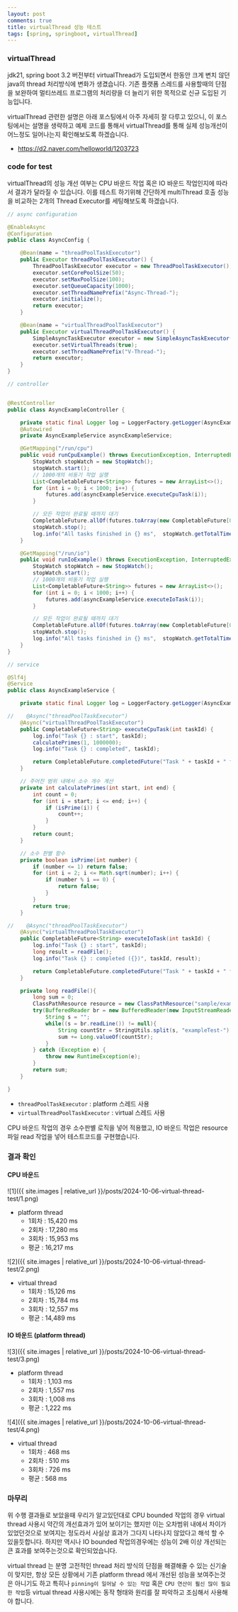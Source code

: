 ```yaml
---
layout: post
comments: true
title: virtualThread 성능 테스트
tags: [spring, springboot, virtualThread]
---
```


### virtualThread

jdk21, spring boot 3.2 버전부터 virtualThread가 도입되면서 한동안 크게 변치 않던 java의 thread 처리방식에 변화가 생겼습니다. 기존 플랫폼 스레드를 사용할때의 단점을 보완하여 멀티쓰레드 프로그램의 처리량을 더 늘리기 위한 목적으로 신규 도입된 기능입니다. 

virtualThread 관련한 설명은 아래 포스팅에서 아주 자세히 잘 다루고 있으니, 이 포스팅에서는 설명을 생략하고 예제 코드를 통해서 virtualThread를 통해 실제 성능개선이 어느정도 일어나는지 확인해보도록 하겠습니다.

- https://d2.naver.com/helloworld/1203723


### code for test

virtualThread의 성능 개선 여부는 CPU 바운드 작업 혹은 IO 바운드 작업인지에 따라서 결과가 달라질 수 있습니다. 이를 테스트 하기위해 간단하게 multiThread 호출 성능을 비교하는 2개의 Thread Executor를 세팅해보도록 하겠습니다.


```java
// async configuration

@EnableAsync
@Configuration
public class AsyncConfig {

    @Bean(name = "threadPoolTaskExecutor")
    public Executor threadPoolTaskExecutor() {
        ThreadPoolTaskExecutor executor = new ThreadPoolTaskExecutor();
        executor.setCorePoolSize(50);
        executor.setMaxPoolSize(100);
        executor.setQueueCapacity(1000);
        executor.setThreadNamePrefix("Async-Thread-");
        executor.initialize();
        return executor;
    }

    @Bean(name = "virtualThreadPoolTaskExecutor")
    public Executor virtualThreadPoolTaskExecutor() {
        SimpleAsyncTaskExecutor executor = new SimpleAsyncTaskExecutor();
        executor.setVirtualThreads(true);
        executor.setThreadNamePrefix("V-Thread-");
        return executor;
    }
}
```

```java
// controller


@RestController
public class AsyncExampleController {

    private static final Logger log = LoggerFactory.getLogger(AsyncExampleController.class);
    @Autowired
    private AsyncExampleService asyncExampleService;

    @GetMapping("/run/cpu")
    public void runCpuExample() throws ExecutionException, InterruptedException {
        StopWatch stopWatch = new StopWatch();
        stopWatch.start();
        // 1000개의 비동기 작업 실행
        List<CompletableFuture<String>> futures = new ArrayList<>();
        for (int i = 0; i < 1000; i++) {
            futures.add(asyncExampleService.executeCpuTask(i));
        }

        // 모든 작업이 완료될 때까지 대기
        CompletableFuture.allOf(futures.toArray(new CompletableFuture[0])).join();
        stopWatch.stop();
        log.info("All tasks finished in {} ms",  stopWatch.getTotalTimeMillis());
    }

    @GetMapping("/run/io")
    public void runIoExample() throws ExecutionException, InterruptedException {
        StopWatch stopWatch = new StopWatch();
        stopWatch.start();
        // 1000개의 비동기 작업 실행
        List<CompletableFuture<String>> futures = new ArrayList<>();
        for (int i = 0; i < 1000; i++) {
            futures.add(asyncExampleService.executeIoTask(i));
        }

        // 모든 작업이 완료될 때까지 대기
        CompletableFuture.allOf(futures.toArray(new CompletableFuture[0])).join();
        stopWatch.stop();
        log.info("All tasks finished in {} ms",  stopWatch.getTotalTimeMillis());
    }
}
```

```java
// service

@Slf4j
@Service
public class AsyncExampleService {

    private static final Logger log = LoggerFactory.getLogger(AsyncExampleService.class);

//    @Async("threadPoolTaskExecutor")
    @Async("virtualThreadPoolTaskExecutor")
    public CompletableFuture<String> executeCpuTask(int taskId) {
        log.info("Task {} : start", taskId);
        calculatePrimes(1, 1000000);
        log.info("Task {} : completed", taskId);

        return CompletableFuture.completedFuture("Task " + taskId + " finished");
    }

    // 주어진 범위 내에서 소수 개수 계산
    private int calculatePrimes(int start, int end) {
        int count = 0;
        for (int i = start; i <= end; i++) {
            if (isPrime(i)) {
                count++;
            }
        }
        return count;
    }

    // 소수 판별 함수
    private boolean isPrime(int number) {
        if (number <= 1) return false;
        for (int i = 2; i <= Math.sqrt(number); i++) {
            if (number % i == 0) {
                return false;
            }
        }
        return true;
    }

//    @Async("threadPoolTaskExecutor")
    @Async("virtualThreadPoolTaskExecutor")
    public CompletableFuture<String> executeIoTask(int taskId) {
        log.info("Task {} : start", taskId);
        long result = readFile();
        log.info("Task {} : completed ({})", taskId, result);

        return CompletableFuture.completedFuture("Task " + taskId + " finished");
    }

    private long readFile(){
        long sum = 0;
        ClassPathResource resource = new ClassPathResource("sample/exampleTest.txt");
        try(BufferedReader br = new BufferedReader(new InputStreamReader(resource.getInputStream()))){
            String s = "";
            while((s = br.readLine()) != null){
                String countStr = StringUtils.split(s, "exampleTest-")[1];
                sum += Long.valueOf(countStr);
            }
        } catch (Exception e) {
            throw new RuntimeException(e);
        }
        return sum;
    }

}
```

- `threadPoolTaskExecutor` : platform 스레드 사용
- `virtualThreadPoolTaskExecutor` : virtual 스레드 사용

CPU 바운드 작업의 경우 소수판별 로직을 넣어 적용했고, IO 바운드 작업은 resource 파일 read 작업을 넣어 테스트코드를 구현했습니다.

### 결과 확인

#### CPU 바운드

![1]({{ site.images | relative_url }}/posts/2024-10-06-virtual-thread-test/1.png)  
- platform thread
    - 1회차 : 15,420 ms
    - 2회차 : 17,280 ms
    - 3회차 : 15,953 ms
    - 평균 : 16,217 ms


![2]({{ site.images | relative_url }}/posts/2024-10-06-virtual-thread-test/2.png)  
- virtual thread
    - 1회차 : 15,126 ms
    - 2회차 : 15,784 ms
    - 3회차 : 12,557 ms
    - 평균 : 14,489 ms

#### IO 바운드 (platform thread)

![3]({{ site.images | relative_url }}/posts/2024-10-06-virtual-thread-test/3.png)  
- platform thread
    - 1회차 : 1,103 ms
    - 2회차 : 1,557 ms
    - 3회차 : 1,008 ms
    - 평균 : 1,222 ms

![4]({{ site.images | relative_url }}/posts/2024-10-06-virtual-thread-test/4.png)  
- virtual thread
    - 1회차 : 468 ms
    - 2회차 : 510 ms
    - 3회차 : 726 ms
    - 평균 : 568 ms

### 마무리

위 수행 결과들로 보았을때 우리가 알고있던대로 CPU bounded 작업의 경우 virtual thread 사용시 약간의 개선효과가 있어 보이기는 했지만 이는 오차범위 내에서 차이가 있었던것으로 보여지는 정도라서 사실상 효과가 그다지 나타나지 않았다고 해석 할 수 있을듯합니다. 하지만 역시나 IO bounded 작업의경우에는 성능이 2배 이상 개선되는 큰 효과를 보여주는것으로 확인되었습니다.

virtual thread 는 분명 고전적인 thread 처리 방식의 단점을 해결해줄 수 있는 신기술이 맞지만, 항상 모든 상황에서 기존 platform thread 에서 개선된 성능을 보여주는것은 아니기도 하고 특히나 `pinning이 일어날 수 있는 작업` 혹은 `CPU 연산이 훨신 많이 필요한 작업`등 virtual thread 사용시에는 동작 형태와 원리를 잘 파악하고 조심해서 사용해야 합니다.



